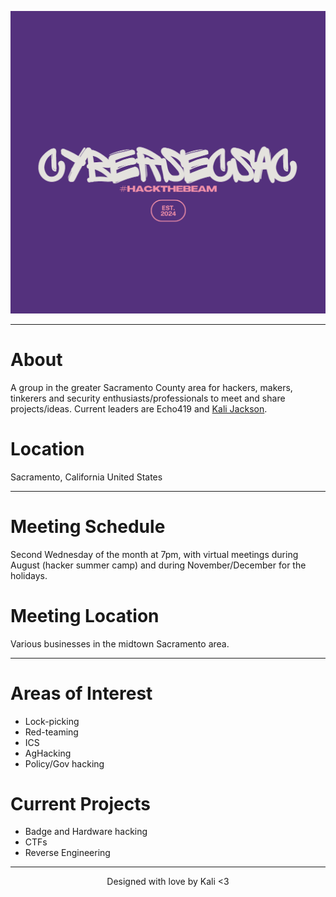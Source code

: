![ Logo ](./assets/images/HACKTHEBEAM.png)

---

# About
A group in the greater Sacramento County area for hackers, makers, tinkerers and security enthusiasts/professionals to meet and share projects/ideas. Current leaders are Echo419 and [Kali Jackson](https://twitter.com/radicalkjax).

# Location
Sacramento, California
United States

---

# Meeting Schedule
Second Wednesday of the month at 7pm, with virtual meetings during August (hacker summer camp) and during November/December for the holidays.

# Meeting Location
Various businesses in the midtown Sacramento area.

---

# Areas of Interest
* Lock-picking
* Red-teaming
* ICS
* AgHacking
* Policy/Gov hacking

# Current Projects
* Badge and Hardware hacking
* CTFs
* Reverse Engineering

---

<div align="center"> Designed with love by Kali <3